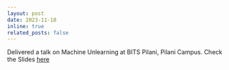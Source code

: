 ```yaml
---
layout: post
date: 2023-11-10
inline: true
related_posts: false
---
```


Delivered a talk on Machine Unlearning at BITS Pilani, Pilani Campus. Check the Slides <a href="https://drive.google.com/file/d/1mogQ8fmCGwL_vBv5cd9ku6mh-vgc325_/view?usp=drive_link">here</a>